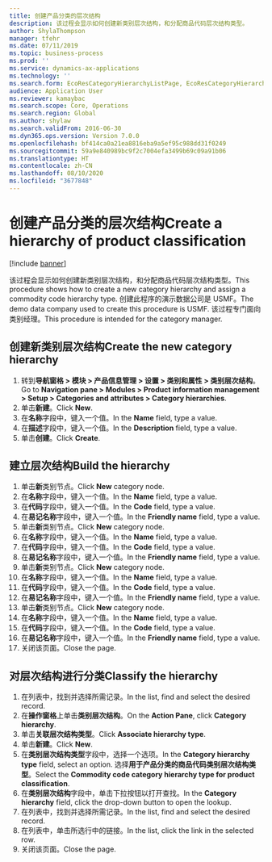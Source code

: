 ```yaml
---
title: 创建产品分类的层次结构
description: 该过程会显示如何创建新类别层次结构，和分配商品代码层次结构类型。
author: ShylaThompson
manager: tfehr
ms.date: 07/11/2019
ms.topic: business-process
ms.prod: ''
ms.service: dynamics-ax-applications
ms.technology: ''
ms.search.form: EcoResCategoryHierarchyListPage, EcoResCategoryHierarchyCreate, EcoResCategory, EcoResCategoryHierarchyRole, EcoResProductCategory, EcoResCategorySearchList, EcoResCategoryHierarchyFactbox, EcoResCategoryFriendlyName, EcoResCategoryAddProduct
audience: Application User
ms.reviewer: kamaybac
ms.search.scope: Core, Operations
ms.search.region: Global
ms.author: shylaw
ms.search.validFrom: 2016-06-30
ms.dyn365.ops.version: Version 7.0.0
ms.openlocfilehash: bf414ca0a21ea8816eba9a5ef95c988dd31f0249
ms.sourcegitcommit: 59a9e840989bc9f2c7004efa3499b69c09a91b06
ms.translationtype: HT
ms.contentlocale: zh-CN
ms.lasthandoff: 08/10/2020
ms.locfileid: "3677848"
---
```

# <a name="create-a-hierarchy-of-product-classification"></a><span data-ttu-id="878b0-103">创建产品分类的层次结构</span><span class="sxs-lookup"><span data-stu-id="878b0-103">Create a hierarchy of product classification</span></span>

[!include [banner](../../includes/banner.md)]

<span data-ttu-id="878b0-104">该过程会显示如何创建新类别层次结构，和分配商品代码层次结构类型。</span><span class="sxs-lookup"><span data-stu-id="878b0-104">This procedure shows how to create a new category hierarchy and assign a commodity code hierarchy type.</span></span> <span data-ttu-id="878b0-105">创建此程序的演示数据公司是 USMF。</span><span class="sxs-lookup"><span data-stu-id="878b0-105">The demo data company used to create this procedure is USMF.</span></span> <span data-ttu-id="878b0-106">该过程专门面向类别经理。</span><span class="sxs-lookup"><span data-stu-id="878b0-106">This procedure is intended for the category manager.</span></span>


## <a name="create-the-new-category-hierarchy"></a><span data-ttu-id="878b0-107">创建新类别层次结构</span><span class="sxs-lookup"><span data-stu-id="878b0-107">Create the new category hierarchy</span></span>
1. <span data-ttu-id="878b0-108">转到**导航窗格 > 模块 > 产品信息管理 > 设置 > 类别和属性 > 类别层次结构**。</span><span class="sxs-lookup"><span data-stu-id="878b0-108">Go to **Navigation pane > Modules > Product information management > Setup > Categories and attributes > Category hierarchies**.</span></span>
2. <span data-ttu-id="878b0-109">单击**新建**。</span><span class="sxs-lookup"><span data-stu-id="878b0-109">Click **New**.</span></span>
3. <span data-ttu-id="878b0-110">在**名称**字段中，键入一个值。</span><span class="sxs-lookup"><span data-stu-id="878b0-110">In the **Name** field, type a value.</span></span>
4. <span data-ttu-id="878b0-111">在**描述**字段中，键入一个值。</span><span class="sxs-lookup"><span data-stu-id="878b0-111">In the **Description** field, type a value.</span></span>
5. <span data-ttu-id="878b0-112">单击**创建**。</span><span class="sxs-lookup"><span data-stu-id="878b0-112">Click **Create**.</span></span>

## <a name="build-the-hierarchy"></a><span data-ttu-id="878b0-113">建立层次结构</span><span class="sxs-lookup"><span data-stu-id="878b0-113">Build the hierarchy</span></span>
1. <span data-ttu-id="878b0-114">单击**新**类别节点。</span><span class="sxs-lookup"><span data-stu-id="878b0-114">Click **New** category node.</span></span>
2. <span data-ttu-id="878b0-115">在**名称**字段中，键入一个值。</span><span class="sxs-lookup"><span data-stu-id="878b0-115">In the **Name** field, type a value.</span></span>
3. <span data-ttu-id="878b0-116">在**代码**字段中，键入一个值。</span><span class="sxs-lookup"><span data-stu-id="878b0-116">In the **Code** field, type a value.</span></span>
4. <span data-ttu-id="878b0-117">在**易记名称**字段中，键入一个值。</span><span class="sxs-lookup"><span data-stu-id="878b0-117">In the **Friendly name** field, type a value.</span></span>
5. <span data-ttu-id="878b0-118">单击**新**类别节点。</span><span class="sxs-lookup"><span data-stu-id="878b0-118">Click **New** category node.</span></span>
6. <span data-ttu-id="878b0-119">在**名称**字段中，键入一个值。</span><span class="sxs-lookup"><span data-stu-id="878b0-119">In the **Name** field, type a value.</span></span>
7. <span data-ttu-id="878b0-120">在**代码**字段中，键入一个值。</span><span class="sxs-lookup"><span data-stu-id="878b0-120">In the **Code** field, type a value.</span></span>
8. <span data-ttu-id="878b0-121">在**易记名称**字段中，键入一个值。</span><span class="sxs-lookup"><span data-stu-id="878b0-121">In the **Friendly name** field, type a value.</span></span>
9. <span data-ttu-id="878b0-122">单击**新**类别节点。</span><span class="sxs-lookup"><span data-stu-id="878b0-122">Click **New** category node.</span></span>
10. <span data-ttu-id="878b0-123">在**名称**字段中，键入一个值。</span><span class="sxs-lookup"><span data-stu-id="878b0-123">In the **Name** field, type a value.</span></span>
11. <span data-ttu-id="878b0-124">在**代码**字段中，键入一个值。</span><span class="sxs-lookup"><span data-stu-id="878b0-124">In the **Code** field, type a value.</span></span>
12. <span data-ttu-id="878b0-125">在**易记名称**字段中，键入一个值。</span><span class="sxs-lookup"><span data-stu-id="878b0-125">In the **Friendly name** field, type a value.</span></span>
13. <span data-ttu-id="878b0-126">单击**新**类别节点。</span><span class="sxs-lookup"><span data-stu-id="878b0-126">Click **New** category node.</span></span>
14. <span data-ttu-id="878b0-127">在**名称**字段中，键入一个值。</span><span class="sxs-lookup"><span data-stu-id="878b0-127">In the **Name** field, type a value.</span></span>
15. <span data-ttu-id="878b0-128">在**代码**字段中，键入一个值。</span><span class="sxs-lookup"><span data-stu-id="878b0-128">In the **Code** field, type a value.</span></span>
16. <span data-ttu-id="878b0-129">在**易记名称**字段中，键入一个值。</span><span class="sxs-lookup"><span data-stu-id="878b0-129">In the **Friendly name** field, type a value.</span></span>
17. <span data-ttu-id="878b0-130">关闭该页面。</span><span class="sxs-lookup"><span data-stu-id="878b0-130">Close the page.</span></span>

## <a name="classify-the-hierarchy"></a><span data-ttu-id="878b0-131">对层次结构进行分类</span><span class="sxs-lookup"><span data-stu-id="878b0-131">Classify the hierarchy</span></span>
1. <span data-ttu-id="878b0-132">在列表中，找到并选择所需记录。</span><span class="sxs-lookup"><span data-stu-id="878b0-132">In the list, find and select the desired record.</span></span>
2. <span data-ttu-id="878b0-133">在**操作窗格**上单击**类别层次结构**。</span><span class="sxs-lookup"><span data-stu-id="878b0-133">On the **Action Pane**, click **Category hierarchy**.</span></span>
3. <span data-ttu-id="878b0-134">单击**关联层次结构类型**。</span><span class="sxs-lookup"><span data-stu-id="878b0-134">Click **Associate hierarchy type**.</span></span>
4. <span data-ttu-id="878b0-135">单击**新建**。</span><span class="sxs-lookup"><span data-stu-id="878b0-135">Click **New**.</span></span>
5. <span data-ttu-id="878b0-136">在**类别层次结构类型**字段中，选择一个选项。</span><span class="sxs-lookup"><span data-stu-id="878b0-136">In the **Category hierarchy type** field, select an option.</span></span> <span data-ttu-id="878b0-137">选择**用于产品分类的商品代码类别层次结构类型**。</span><span class="sxs-lookup"><span data-stu-id="878b0-137">Select the **Commodity code category hierarchy type for product classification**.</span></span>  
6. <span data-ttu-id="878b0-138">在**类别层次结构**字段中，单击下拉按钮以打开查找。</span><span class="sxs-lookup"><span data-stu-id="878b0-138">In the **Category hierarchy** field, click the drop-down button to open the lookup.</span></span>
7. <span data-ttu-id="878b0-139">在列表中，找到并选择所需记录。</span><span class="sxs-lookup"><span data-stu-id="878b0-139">In the list, find and select the desired record.</span></span>
8. <span data-ttu-id="878b0-140">在列表中，单击所选行中的链接。</span><span class="sxs-lookup"><span data-stu-id="878b0-140">In the list, click the link in the selected row.</span></span>
9. <span data-ttu-id="878b0-141">关闭该页面。</span><span class="sxs-lookup"><span data-stu-id="878b0-141">Close the page.</span></span>

